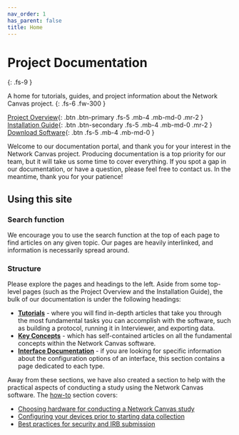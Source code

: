 ```yaml
---
nav_order: 1
has_parent: false
title: Home
---
```


# Project Documentation
{: .fs-9 }

A home for tutorials, guides, and project information about the Network Canvas project.
{: .fs-6 .fw-300 }

[Project Overview](./project-overview.md){: .btn .btn-primary .fs-5 .mb-4 .mb-md-0 .mr-2 } [Installation Guide](./installation-guide.md){: .btn .btn-secondary .fs-5 .mb-4 .mb-md-0 .mr-2 } [Download Software](https://networkcanvas.com/download.html){: .btn .fs-5 .mb-4 .mb-md-0 }

Welcome to our documentation portal, and thank you for your interest in the Network Canvas project. Producing documentation is a top priority for our team, but it will take us some time to cover everything. If you spot a gap in our documentation, or have a question, please feel free to contact us. In the meantime, thank you for your patience!

## Using this site

### Search function

We encourage you to use the search function at the top of each page to find articles on any given topic. Our pages are heavily interlinked, and information is necessarily spread around.

### Structure

Please explore the pages and headings to the left. Aside from some top-level pages (such as the Project Overview and the Installation Guide), the bulk of our documentation is under the following headings:

- **[Tutorials](./tutorials)** - where you will find in-depth articles that take you through the most fundamental tasks you can accomplish with the software, such as building a protocol, running it in Interviewer, and exporting data.
- **[Key Concepts](./reference/key-concepts)** - which has self-contained articles on all the fundamental concepts within the Network Canvas software.
- **[Interface Documentation](./reference/interface-documentation)** - if you are looking for specific information about the configuration options of an interface, this section contains a page dedicated to each type.

Away from these sections, we have also created a section to help with the practical aspects of conducting a study using the Network Canvas software. The [how-to](./how-to) section covers:

- [Choosing hardware for conducting a Network Canvas study](./how-to/choosing-hardware.md)
- [Configuring your devices prior to starting data collection](./how-to/configuring-devices.md)
- [Best practices for security and IRB submission](./reference/irb-best-practices.md)
